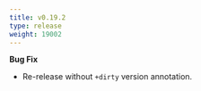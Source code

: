 ```yaml
---
title: v0.19.2
type: release
weight: 19002
---
```


**Bug Fix**

 * Re-release without `+dirty` version annotation.
